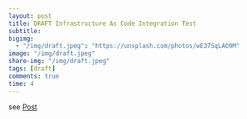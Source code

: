 ```yaml
---
layout: post
title: DRAFT Infrastructure As Code Integration Test
subtitle:
bigimg:
  - "/img/draft.jpeg": "https://unsplash.com/photos/wE37SqLAO9M"
image: "/img/draft.jpeg"
share-img: "/img/draft.jpeg"
tags: [draft]
comments: true
time: 4
---
```


see [Post](/2019-08-22-Integration-Test-infrastructure-as-code)
